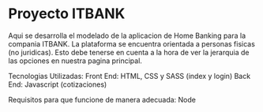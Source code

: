 # Proyecto ITBANK
Aqui se desarrolla el modelado de la aplicacion de Home Banking para la compania ITBANK.
La plataforma se encuentra orientada a personas fisicas (no juridicas). Esto debe tenerse en cuenta a la hora de ver la jerarquia de las opciones en nuestra pagina principal.

Tecnologias Utilizadas:
Front End: HTML, CSS y SASS (index y login)
Back End: Javascript (cotizaciones)

Requisitos para que funcione de manera adecuada:
Node